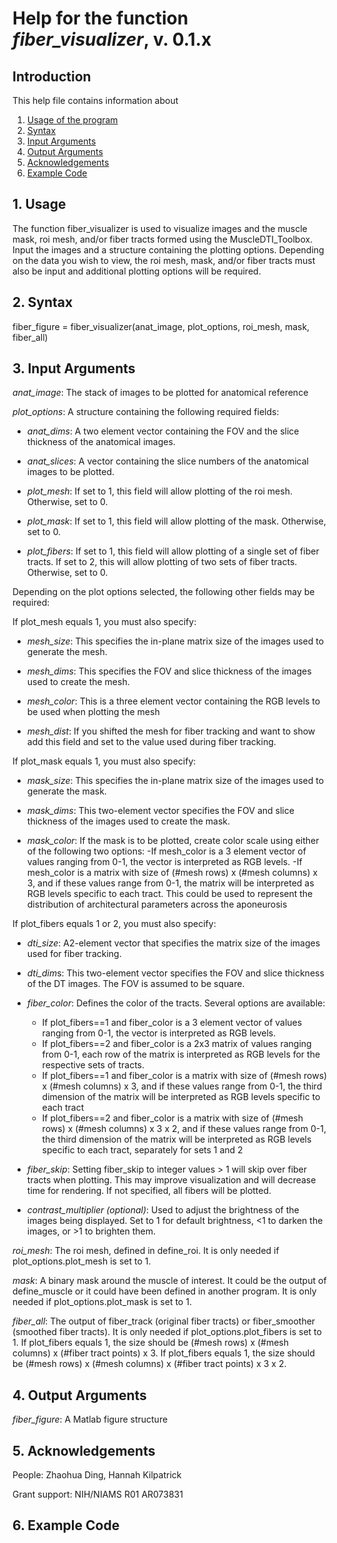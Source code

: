 # Help for the function <i>fiber_visualizer</i>, v. 0.1.x

## Introduction

This help file contains information about
1) [Usage of the program](https://github.com/bdamon/MuscleDTI_Toolbox/blob/master/Help/Help-for-dfiber_visualizer.md#1-usage)
2) [Syntax](https://github.com/bdamon/MuscleDTI_Toolbox/blob/master/Help/Help-for-fiber_visualizer.md#2-Syntax)
3) [Input Arguments](https://github.com/bdamon/MuscleDTI_Toolbox/blob/master/Help/Help-for-fiber_visualizer.md#3-Input-Arguments)
4) [Output Arguments](https://github.com/bdamon/MuscleDTI_Toolbox/blob/master/Help/Help-for-fiber_visualizer.md#4-Output-Arguments)
5) [Acknowledgements](https://github.com/bdamon/MuscleDTI_Toolbox/blob/master/Help/Help-for-fiber_visualizer.md#5-Acknowledgements)
6) [Example Code](https://github.com/bdamon/MuscleDTI_Toolbox/blob/master/Help/Help-for-fiber_visualizer.md#6-Example-Code)


## 1. Usage
The function fiber_visualizer is used to visualize images and the muscle mask, roi mesh, and/or fiber tracts formed using the MuscleDTI_Toolbox. Input the images and a structure containing the plotting options. Depending on the data you wish to view, the roi mesh, mask, and/or fiber tracts must also be input and additional plotting options will be required.


## 2. Syntax 
fiber_figure = fiber_visualizer(anat_image, plot_options, roi_mesh, mask, fiber_all)

## 3. Input Arguments
<i>anat_image</i>: The stack of images to be plotted for anatomical reference

<i>plot_options</i>: A structure containing the following required fields:

  * <i>anat_dims</i>: A two element vector containing the FOV and the slice thickness of the anatomical images.

  * <i>anat_slices</i>: A vector containing the slice numbers of the anatomical images to be plotted.

   * <i>plot_mesh</i>: If set to 1, this field will allow plotting of the roi mesh. Otherwise, set to 0.

   * <i>plot_mask</i>: If set to 1, this field will allow plotting of the mask.  Otherwise, set to 0.

   * <i>plot_fibers</i>:  If set to 1, this field will allow plotting of a single set of fiber tracts. If set to 2, this will allow plotting of two sets of fiber tracts. Otherwise, set to 0.

 Depending on the plot options selected, the following other fields may be required:

 If plot_mesh equals 1, you must also specify:
   * <i>mesh_size</i>: This specifies the in-plane matrix size of the images used to generate the mesh.

   * <i>mesh_dims</i>: This specifies the FOV and slice thickness of the images used to create the mesh.

   * <i>mesh_color</i>: This is a three element vector containing the RGB levels to be used when plotting the mesh

   * <i>mesh_dist</i>: If you shifted the mesh for fiber tracking and want to show add this field and set to the value used during fiber tracking.

 If plot_mask equals 1, you must also specify:
   * <i>mask_size</i>: This specifies the in-plane matrix size of the images used to generate the mask.

   * <i>mask_dims</i>: This two-element vector specifies the FOV and slice thickness of the images used to create the mask.

   * <i>mask_color</i>: If the mask is to be plotted, create color scale using either of the following two options:
      -If mesh_color is a 3 element vector of values ranging from 0-1, the vector is interpreted as RGB levels.
      -If mesh_color is a matrix with size of (#mesh rows) x (#mesh columns) x 3, and if these values range from 0-1, the matrix will be interpreted as RGB levels specific to each tract. This could be used to represent the distribution of architectural parameters across the aponeurosis

 If plot_fibers equals 1 or 2, you must also specify:
   * <i>dti_size</i>: A2-element vector that specifies the matrix size of the images used for fiber tracking.

   * <i>dti_dim</i>s: This two-element vector specifies the FOV and slice thickness of the DT images. The FOV is assumed to be square.

   * <i>fiber_color</i>: Defines the color of the tracts. Several options are available:
      * If plot_fibers==1 and fiber_color is a 3 element vector of values ranging from 0-1, the vector is interpreted as RGB levels.
      * If plot_fibers==2 and fiber_color is a 2x3 matrix of values ranging from 0-1, each row of the matrix is interpreted as RGB
       levels for the respective sets of tracts.
      * If plot_fibers==1 and fiber_color is a matrix with size of (#mesh rows) x (#mesh columns) x 3, and if these values range from 0-1, the third dimension of the matrix will be interpreted as RGB levels specific to each tract
      * If plot_fibers==2 and fiber_color is a matrix with size of (#mesh rows) x (#mesh columns) x 3 x 2, and if these values range from 0-1, the third dimension of the matrix will be interpreted as RGB levels specific to each tract, separately for sets 1 and 2

   * <i>fiber_skip</i>: Setting fiber_skip to integer values > 1 will skip over fiber tracts when plotting. This may improve visualization and will decrease time for rendering. If not specified, all fibers will be plotted.

   * <i>contrast_multiplier (optional)</i>: Used to adjust the brightness of the images being displayed. Set to 1 for default brightness, <1 to darken the images, or >1 to brighten them.

 <i>roi_mesh</i>: The roi mesh, defined in define_roi. It is only needed if plot_options.plot_mesh is set to 1.

 <i>mask</i>: A binary mask around the muscle of interest. It could be the output of define_muscle or it could have been defined in another program. It is only needed if plot_options.plot_mask is set to 1.

 <i>fiber_all</i>: The output of fiber_track (original fiber tracts) or fiber_smoother (smoothed fiber tracts). It is only needed if
   plot_options.plot_fibers is set to 1. If plot_fibers equals 1, the size should be (#mesh rows) x (#mesh columns) x (#fiber tract points) x 3. If plot_fibers equals 1, the size should be (#mesh rows) x (#mesh columns) x (#fiber tract points) x 3 x 2.

## 4. Output Arguments
 <i>fiber_figure</i>: A Matlab figure structure

## 5. Acknowledgements
People: Zhaohua Ding, Hannah Kilpatrick

Grant support: NIH/NIAMS R01 AR073831

## 6. Example Code
